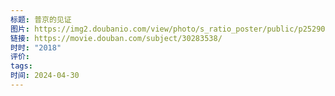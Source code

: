```yaml
---
标题: 普京的见证
图片: https://img2.doubanio.com/view/photo/s_ratio_poster/public/p2529008521.webp
链接: https://movie.douban.com/subject/30283538/
时时: "2018"
评价: 
tags: 
时间: 2024-04-30
---
```



